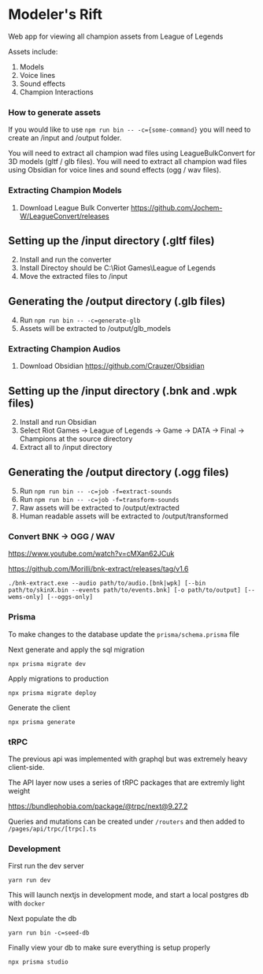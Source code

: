 # Modeler's Rift

Web app for viewing all champion assets from League of Legends

Assets include:

1. Models
2. Voice lines
3. Sound effects
4. Champion Interactions

### How to generate assets

If you would like to use `npm run bin -- -c={some-command}` you will need to create an /input and /output folder.

You will need to extract all champion wad files using LeagueBulkConvert for 3D models (gltf / glb files).
You will need to extract all champion wad files using Obsidian for voice lines and sound effects (ogg / wav files).

### Extracting Champion Models

1. Download League Bulk Converter
   https://github.com/Jochem-W/LeagueConvert/releases

## Setting up the /input directory (.gltf files)

2. Install and run the converter
3. Install Directoy should be C:\Riot Games\League of Legends
4. Move the extracted files to /input

## Generating the /output directory (.glb files)

4. Run `npm run bin -- -c=generate-glb`
5. Assets will be extracted to /output/glb_models

### Extracting Champion Audios

1. Download Obsidian
   https://github.com/Crauzer/Obsidian

## Setting up the /input directory (.bnk and .wpk files)

2. Install and run Obsidian
3. Select Riot Games -> League of Legends -> Game -> DATA -> Final -> Champions at the source directory
4. Extract all to /input directory

## Generating the /output directory (.ogg files)

5. Run `npm run bin -- -c=job -f=extract-sounds`
6. Run `npm run bin -- -c=job -f=transform-sounds`
7. Raw assets will be extracted to /output/extracted
8. Human readable assets will be extracted to /output/transformed

### Convert BNK -> OGG / WAV

https://www.youtube.com/watch?v=cMXan62JCuk

https://github.com/Morilli/bnk-extract/releases/tag/v1.6

`./bnk-extract.exe --audio path/to/audio.[bnk|wpk] [--bin path/to/skinX.bin --events path/to/events.bnk] [-o path/to/output] [--wems-only] [--oggs-only]`

### Prisma

To make changes to the database update the `prisma/schema.prisma` file

Next generate and apply the sql migration

`npx prisma migrate dev`

Apply migrations to production

`npx prisma migrate deploy`

Generate the client

`npx prisma generate`

### tRPC

The previous api was implemented with graphql but was extremely heavy client-side.

The API layer now uses a series of tRPC packages that are extremly light weight

https://bundlephobia.com/package/@trpc/next@9.27.2

Queries and mutations can be created under `/routers` and then added to `/pages/api/trpc/[trpc].ts`

### Development

First run the dev server

`yarn run dev`

This will launch nextjs in development mode, and start a local postgres db with `docker`

Next populate the db

`yarn run bin -c=seed-db`

Finally view your db to make sure everything is setup properly

`npx prisma studio`
